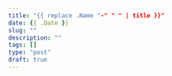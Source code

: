 ```yaml
---
title: "{{ replace .Name "-" " " | title }}"
date: {{ .Date }}
slug: ""
description: ""
tags: []
type: "post"
draft: true
---
```

